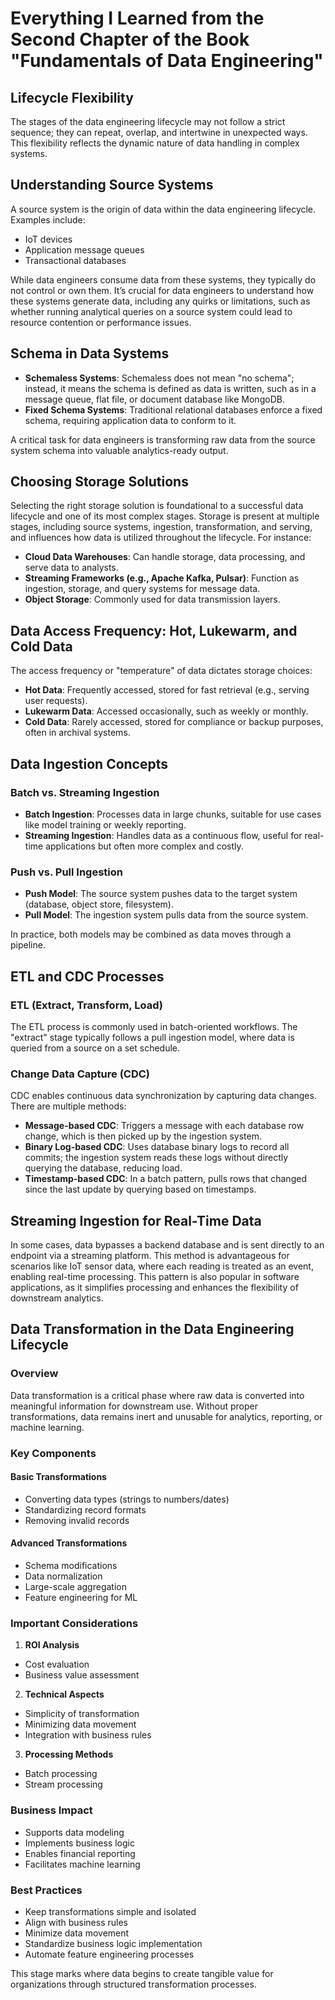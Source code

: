 # Everything I Learned from the Second Chapter of the Book "Fundamentals of Data Engineering"

## Lifecycle Flexibility

The stages of the data engineering lifecycle may not follow a strict sequence; they can repeat, overlap, and intertwine in unexpected ways. This flexibility reflects the dynamic nature of data handling in complex systems.

## Understanding Source Systems

A source system is the origin of data within the data engineering lifecycle. Examples include:
- IoT devices
- Application message queues
- Transactional databases

While data engineers consume data from these systems, they typically do not control or own them. It’s crucial for data engineers to understand how these systems generate data, including any quirks or limitations, such as whether running analytical queries on a source system could lead to resource contention or performance issues.

## Schema in Data Systems

- **Schemaless Systems**: Schemaless does not mean "no schema"; instead, it means the schema is defined as data is written, such as in a message queue, flat file, or document database like MongoDB.
- **Fixed Schema Systems**: Traditional relational databases enforce a fixed schema, requiring application data to conform to it.

A critical task for data engineers is transforming raw data from the source system schema into valuable analytics-ready output.

## Choosing Storage Solutions

Selecting the right storage solution is foundational to a successful data lifecycle and one of its most complex stages. Storage is present at multiple stages, including source systems, ingestion, transformation, and serving, and influences how data is utilized throughout the lifecycle. For instance:
- **Cloud Data Warehouses**: Can handle storage, data processing, and serve data to analysts.
- **Streaming Frameworks (e.g., Apache Kafka, Pulsar)**: Function as ingestion, storage, and query systems for message data.
- **Object Storage**: Commonly used for data transmission layers.

## Data Access Frequency: Hot, Lukewarm, and Cold Data

The access frequency or "temperature" of data dictates storage choices:
- **Hot Data**: Frequently accessed, stored for fast retrieval (e.g., serving user requests).
- **Lukewarm Data**: Accessed occasionally, such as weekly or monthly.
- **Cold Data**: Rarely accessed, stored for compliance or backup purposes, often in archival systems.

## Data Ingestion Concepts

### Batch vs. Streaming Ingestion

- **Batch Ingestion**: Processes data in large chunks, suitable for use cases like model training or weekly reporting.
- **Streaming Ingestion**: Handles data as a continuous flow, useful for real-time applications but often more complex and costly.

### Push vs. Pull Ingestion

- **Push Model**: The source system pushes data to the target system (database, object store, filesystem).
- **Pull Model**: The ingestion system pulls data from the source system.

In practice, both models may be combined as data moves through a pipeline.

## ETL and CDC Processes

### ETL (Extract, Transform, Load)

The ETL process is commonly used in batch-oriented workflows. The "extract" stage typically follows a pull ingestion model, where data is queried from a source on a set schedule.

### Change Data Capture (CDC)

CDC enables continuous data synchronization by capturing data changes. There are multiple methods:
- **Message-based CDC**: Triggers a message with each database row change, which is then picked up by the ingestion system.
- **Binary Log-based CDC**: Uses database binary logs to record all commits; the ingestion system reads these logs without directly querying the database, reducing load.
- **Timestamp-based CDC**: In a batch pattern, pulls rows that changed since the last update by querying based on timestamps.

## Streaming Ingestion for Real-Time Data

In some cases, data bypasses a backend database and is sent directly to an endpoint via a streaming platform. This method is advantageous for scenarios like IoT sensor data, where each reading is treated as an event, enabling real-time processing. This pattern is also popular in software applications, as it simplifies processing and enhances the flexibility of downstream analytics.


## Data Transformation in the Data Engineering Lifecycle

### Overview
Data transformation is a critical phase where raw data is converted into meaningful information for downstream use. Without proper transformations, data remains inert and unusable for analytics, reporting, or machine learning.

### Key Components

#### Basic Transformations
* Converting data types (strings to numbers/dates)  
* Standardizing record formats
* Removing invalid records

#### Advanced Transformations
* Schema modifications
* Data normalization  
* Large-scale aggregation
* Feature engineering for ML

### Important Considerations
1. **ROI Analysis**
  * Cost evaluation
  * Business value assessment

2. **Technical Aspects**
  * Simplicity of transformation
  * Minimizing data movement
  * Integration with business rules

3. **Processing Methods**
  * Batch processing
  * Stream processing

### Business Impact
* Supports data modeling
* Implements business logic
* Enables financial reporting
* Facilitates machine learning

### Best Practices
* Keep transformations simple and isolated
* Align with business rules
* Minimize data movement
* Standardize business logic implementation
* Automate feature engineering processes

This stage marks where data begins to create tangible value for organizations through structured transformation processes.

